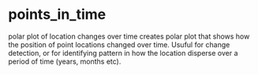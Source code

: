 # points_in_time
polar plot of location changes over time
creates polar plot that shows how the position of point locations changed over time.
Usuful for change detection, or for identifying pattern in how the location disperse over a period of time (years, months etc).
